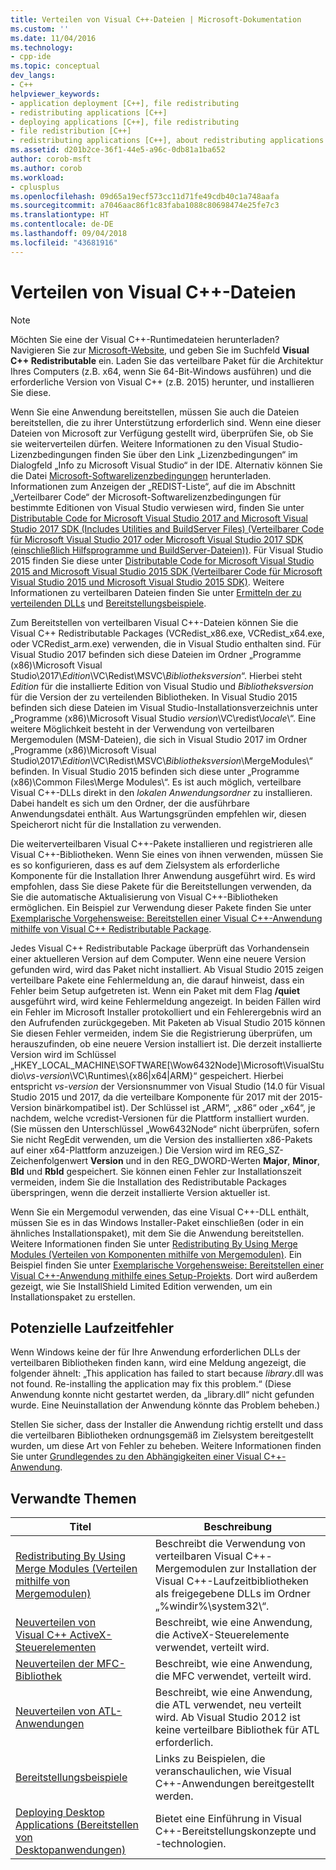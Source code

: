 ```yaml
---
title: Verteilen von Visual C++-Dateien | Microsoft-Dokumentation
ms.custom: ''
ms.date: 11/04/2016
ms.technology:
- cpp-ide
ms.topic: conceptual
dev_langs:
- C++
helpviewer_keywords:
- application deployment [C++], file redistributing
- redistributing applications [C++]
- deploying applications [C++], file redistributing
- file redistribution [C++]
- redistributing applications [C++], about redistributing applications
ms.assetid: d201b2ce-36f1-44e5-a96c-0db81a1ba652
author: corob-msft
ms.author: corob
ms.workload:
- cplusplus
ms.openlocfilehash: 09d65a19ecf573cc11d71fe49cdb40c1a748aafa
ms.sourcegitcommit: a7046aac86f1c83faba1088c80698474e25fe7c3
ms.translationtype: HT
ms.contentlocale: de-DE
ms.lasthandoff: 09/04/2018
ms.locfileid: "43681916"
---
```

# <a name="redistributing-visual-c-files"></a>Verteilen von Visual C++-Dateien

> [!NOTE]
> Möchten Sie eine der Visual C++-Runtimedateien herunterladen? Navigieren Sie zur [Microsoft-Website](http://www.microsoft.com/), und geben Sie im Suchfeld **Visual C++ Redistributable** ein. Laden Sie das verteilbare Paket für die Architektur Ihres Computers (z.B. x64, wenn Sie 64-Bit-Windows ausführen) und die erforderliche Version von Visual C++ (z.B. 2015) herunter, und installieren Sie diese.

Wenn Sie eine Anwendung bereitstellen, müssen Sie auch die Dateien bereitstellen, die zu ihrer Unterstützung erforderlich sind. Wenn eine dieser Dateien von Microsoft zur Verfügung gestellt wird, überprüfen Sie, ob Sie sie weiterverteilen dürfen. Weitere Informationen zu den Visual Studio-Lizenzbedingungen finden Sie über den Link „Lizenzbedingungen“ im Dialogfeld „Info zu Microsoft Visual Studio“ in der IDE. Alternativ können Sie die Datei [Microsoft-Softwarelizenzbedingungen](https://visualstudio.microsoft.com/license-terms/mlt687465/) herunterladen. Informationen zum Anzeigen der „REDIST-Liste“, auf die im Abschnitt „Verteilbarer Code“ der Microsoft-Softwarelizenzbedingungen für bestimmte Editionen von Visual Studio verwiesen wird, finden Sie unter [Distributable Code for Microsoft Visual Studio 2017 and Microsoft Visual Studio 2017 SDK (Includes Utilities and BuildServer Files) (Verteilbarer Code für Microsoft Visual Studio 2017 oder Microsoft Visual Studio 2017 SDK (einschließlich Hilfsprogramme und BuildServer-Dateien))](/visualstudio/productinfo/2017-redistribution-vs). Für Visual Studio 2015 finden Sie diese unter [Distributable Code for Microsoft Visual Studio 2015 and Microsoft Visual Studio 2015 SDK (Verteilbarer Code für Microsoft Visual Studio 2015 und Microsoft Visual Studio 2015 SDK)](/visualstudio/productinfo/2015-redistribution-vs). Weitere Informationen zu verteilbaren Dateien finden Sie unter [Ermitteln der zu verteilenden DLLs](../ide/determining-which-dlls-to-redistribute.md) und [Bereitstellungsbeispiele](../ide/deployment-examples.md).

Zum Bereitstellen von verteilbaren Visual C++-Dateien können Sie die Visual C++ Redistributable Packages (VCRedist\_x86.exe, VCRedist\_x64.exe, oder VCRedist\_arm.exe) verwenden, die in Visual Studio enthalten sind. Für Visual Studio 2017 befinden sich diese Dateien im Ordner „Programme (x86)\\Microsoft Visual Studio\\2017\\_Edition_\\VC\\Redist\\MSVC\\_Bibliotheksversion_“. Hierbei steht _Edition_ für die installierte Edition von Visual Studio und _Bibliotheksversion_ für die Version der zu verteilenden Bibliotheken. In Visual Studio 2015 befinden sich diese Dateien im Visual Studio-Installationsverzeichnis unter „Programme (x86)\Microsoft Visual Studio *version*\VC\redist\\*locale*\\“. Eine weitere Möglichkeit besteht in der Verwendung von verteilbaren Mergemodulen (MSM-Dateien), die sich in Visual Studio 2017 im Ordner „Programme (x86)\\Microsoft Visual Studio\\2017\\_Edition_\\VC\\Redist\\MSVC\\_Bibliotheksversion_\\MergeModules\\“ befinden. In Visual Studio 2015 befinden sich diese unter „Programme (x86)\Common Files\Merge Modules\\“. Es ist auch möglich, verteilbare Visual C++-DLLs direkt in den *lokalen Anwendungsordner* zu installieren. Dabei handelt es sich um den Ordner, der die ausführbare Anwendungsdatei enthält. Aus Wartungsgründen empfehlen wir, diesen Speicherort nicht für die Installation zu verwenden.

Die weiterverteilbaren Visual C++-Pakete installieren und registrieren alle Visual C++-Bibliotheken. Wenn Sie eines von ihnen verwenden, müssen Sie es so konfigurieren, dass es auf dem Zielsystem als erforderliche Komponente für die Installation Ihrer Anwendung ausgeführt wird. Es wird empfohlen, dass Sie diese Pakete für die Bereitstellungen verwenden, da Sie die automatische Aktualisierung von Visual C++-Bibliotheken ermöglichen. Ein Beispiel zur Verwendung dieser Pakete finden Sie unter [Exemplarische Vorgehensweise: Bereitstellen einer Visual C++-Anwendung mithilfe von Visual C++ Redistributable Package](../ide/deploying-visual-cpp-application-by-using-the-vcpp-redistributable-package.md).

Jedes Visual C++ Redistributable Package überprüft das Vorhandensein einer aktuelleren Version auf dem Computer. Wenn eine neuere Version gefunden wird, wird das Paket nicht installiert. Ab Visual Studio 2015 zeigen verteilbare Pakete eine Fehlermeldung an, die darauf hinweist, dass ein Fehler beim Setup aufgetreten ist. Wenn ein Paket mit dem Flag **/quiet** ausgeführt wird, wird keine Fehlermeldung angezeigt. In beiden Fällen wird ein Fehler im Microsoft Installer protokolliert und ein Fehlerergebnis wird an den Aufrufenden zurückgegeben. Mit Paketen ab Visual Studio 2015 können Sie diesen Fehler vermeiden, indem Sie die Registrierung überprüfen, um herauszufinden, ob eine neuere Version installiert ist. Die derzeit installierte Version wird im Schlüssel „HKEY_LOCAL_MACHINE\SOFTWARE[\Wow6432Node]\Microsoft\VisualStudio\\_vs-version_\VC\Runtimes\\{x86|x64|ARM}“ gespeichert. Hierbei entspricht _vs-version_ der Versionsnummer von Visual Studio (14.0 für Visual Studio 2015 und 2017, da die verteilbare Komponente für 2017 mit der 2015-Version binärkompatibel ist). Der Schlüssel ist „ARM“, „x86“ oder „x64“, je nachdem, welche vcredist-Versionen für die Plattform installiert wurden. (Sie müssen den Unterschlüssel „Wow6432Node“ nicht überprüfen, sofern Sie nicht RegEdit verwenden, um die Version des installierten x86-Pakets auf einer x64-Plattform anzuzeigen.) Die Version wird im REG_SZ-Zeichenfolgenwert **Version** und in den REG_DWORD-Werten **Major**, **Minor**, **Bld** und **Rbld** gespeichert. Sie können einen Fehler zur Installationszeit vermeiden, indem Sie die Installation des Redistributable Packages überspringen, wenn die derzeit installierte Version aktueller ist.

Wenn Sie ein Mergemodul verwenden, das eine Visual C++-DLL enthält, müssen Sie es in das Windows Installer-Paket einschließen (oder in ein ähnliches Installationspaket), mit dem Sie die Anwendung bereitstellen. Weitere Informationen finden Sie unter [Redistributing By Using Merge Modules (Verteilen von Komponenten mithilfe von Mergemodulen)](../ide/redistributing-components-by-using-merge-modules.md). Ein Beispiel finden Sie unter [Exemplarische Vorgehensweise: Bereitstellen einer Visual C++-Anwendung mithilfe eines Setup-Projekts](../ide/walkthrough-deploying-a-visual-cpp-application-by-using-a-setup-project.md). Dort wird außerdem gezeigt, wie Sie InstallShield Limited Edition verwenden, um ein Installationspaket zu erstellen.

## <a name="potential-run-time-errors"></a>Potenzielle Laufzeitfehler

Wenn Windows keine der für Ihre Anwendung erforderlichen DLLs der verteilbaren Bibliotheken finden kann, wird eine Meldung angezeigt, die folgender ähnelt: „This application has failed to start because *library*.dll was not found. Re-installing the application may fix this problem.“ (Diese Anwendung konnte nicht gestartet werden, da „library.dll“ nicht gefunden wurde. Eine Neuinstallation der Anwendung könnte das Problem beheben.)

Stellen Sie sicher, dass der Installer die Anwendung richtig erstellt und dass die verteilbaren Bibliotheken ordnungsgemäß im Zielsystem bereitgestellt wurden, um diese Art von Fehler zu beheben. Weitere Informationen finden Sie unter [Grundlegendes zu den Abhängigkeiten einer Visual C++-Anwendung](../ide/understanding-the-dependencies-of-a-visual-cpp-application.md).

## <a name="related-topics"></a>Verwandte Themen

|Titel|Beschreibung |
|-----------|-----------------|
|[Redistributing By Using Merge Modules (Verteilen mithilfe von Mergemodulen)](../ide/redistributing-components-by-using-merge-modules.md)|Beschreibt die Verwendung von verteilbaren Visual C++-Mergemodulen zur Installation der Visual C++-Laufzeitbibliotheken als freigegebene DLLs im Ordner „%windir%\system32\“.|
|[Neuverteilen von Visual C++ ActiveX-Steuerelementen](../ide/redistributing-visual-cpp-activex-controls.md)|Beschreibt, wie eine Anwendung, die ActiveX-Steuerelemente verwendet, verteilt wird.|
|[Neuverteilen der MFC-Bibliothek](../ide/redistributing-the-mfc-library.md)|Beschreibt, wie eine Anwendung, die MFC verwendet, verteilt wird.|
|[Neuverteilen von ATL-Anwendungen](../ide/redistributing-an-atl-application.md)|Beschreibt, wie eine Anwendung, die ATL verwendet, neu verteilt wird. Ab Visual Studio 2012 ist keine verteilbare Bibliothek für ATL erforderlich.|
|[Bereitstellungsbeispiele](../ide/deployment-examples.md)|Links zu Beispielen, die veranschaulichen, wie Visual C++-Anwendungen bereitgestellt werden.|
|[Deploying Desktop Applications (Bereitstellen von Desktopanwendungen)](../ide/deploying-native-desktop-applications-visual-cpp.md)|Bietet eine Einführung in Visual C++-Bereitstellungskonzepte und -technologien.|